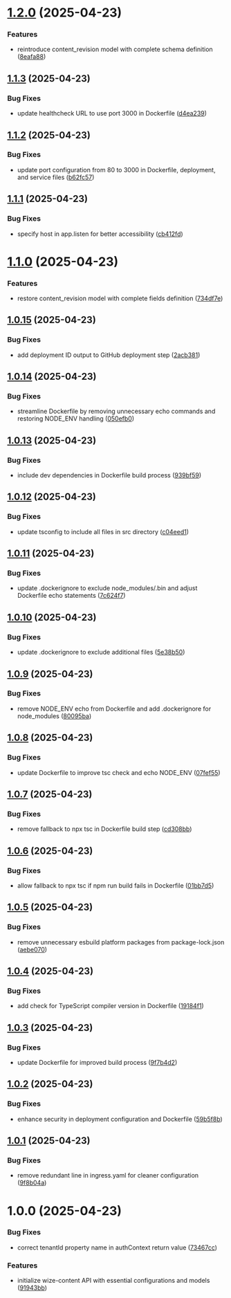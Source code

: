 # [1.2.0](https://github.com/wize-works/wize-content/compare/v1.1.3...v1.2.0) (2025-04-23)


### Features

* reintroduce content_revision model with complete schema definition ([8eafa88](https://github.com/wize-works/wize-content/commit/8eafa889095efef7558b67d4f59bbc377f723149))

## [1.1.3](https://github.com/wize-works/wize-content/compare/v1.1.2...v1.1.3) (2025-04-23)


### Bug Fixes

* update healthcheck URL to use port 3000 in Dockerfile ([d4ea239](https://github.com/wize-works/wize-content/commit/d4ea239c8d2358cc4aad25e2c2fc390a5885cbd4))

## [1.1.2](https://github.com/wize-works/wize-content/compare/v1.1.1...v1.1.2) (2025-04-23)


### Bug Fixes

* update port configuration from 80 to 3000 in Dockerfile, deployment, and service files ([b62fc57](https://github.com/wize-works/wize-content/commit/b62fc571ebed3febf81626bd827f20c831f7b5e2))

## [1.1.1](https://github.com/wize-works/wize-content/compare/v1.1.0...v1.1.1) (2025-04-23)


### Bug Fixes

* specify host in app.listen for better accessibility ([cb412fd](https://github.com/wize-works/wize-content/commit/cb412fd673a9c44308cbd23f6104947435b364dd))

# [1.1.0](https://github.com/wize-works/wize-content/compare/v1.0.15...v1.1.0) (2025-04-23)


### Features

* restore content_revision model with complete fields definition ([734df7e](https://github.com/wize-works/wize-content/commit/734df7ee607b3dbf070eca086515c11f58c27496))

## [1.0.15](https://github.com/wize-works/wize-content/compare/v1.0.14...v1.0.15) (2025-04-23)


### Bug Fixes

* add deployment ID output to GitHub deployment step ([2acb381](https://github.com/wize-works/wize-content/commit/2acb381b50a860a7cc3d867a69c7e99ee2009953))

## [1.0.14](https://github.com/wize-works/wize-content/compare/v1.0.13...v1.0.14) (2025-04-23)


### Bug Fixes

* streamline Dockerfile by removing unnecessary echo commands and restoring NODE_ENV handling ([050efb0](https://github.com/wize-works/wize-content/commit/050efb04a9e1567a278bcc9fb01430710b997ce2))

## [1.0.13](https://github.com/wize-works/wize-content/compare/v1.0.12...v1.0.13) (2025-04-23)


### Bug Fixes

* include dev dependencies in Dockerfile build process ([939bf59](https://github.com/wize-works/wize-content/commit/939bf59f187669015b35f090b2afca6e013ada2c))

## [1.0.12](https://github.com/wize-works/wize-content/compare/v1.0.11...v1.0.12) (2025-04-23)


### Bug Fixes

* update tsconfig to include all files in src directory ([c04eed1](https://github.com/wize-works/wize-content/commit/c04eed16e433732b9fd1bad54aa3e71216a9c7b2))

## [1.0.11](https://github.com/wize-works/wize-content/compare/v1.0.10...v1.0.11) (2025-04-23)


### Bug Fixes

* update .dockerignore to exclude node_modules/.bin and adjust Dockerfile echo statements ([7c624f7](https://github.com/wize-works/wize-content/commit/7c624f70f0a9120c1e99921ebbd3d92dbe8a56a3))

## [1.0.10](https://github.com/wize-works/wize-content/compare/v1.0.9...v1.0.10) (2025-04-23)


### Bug Fixes

* update .dockerignore to exclude additional files ([5e38b50](https://github.com/wize-works/wize-content/commit/5e38b5091931efe065b2528a82fff3f132862bb2))

## [1.0.9](https://github.com/wize-works/wize-content/compare/v1.0.8...v1.0.9) (2025-04-23)


### Bug Fixes

* remove NODE_ENV echo from Dockerfile and add .dockerignore for node_modules ([80095ba](https://github.com/wize-works/wize-content/commit/80095baf7366ea5d9e0f0ba3add86605a62715b0))

## [1.0.8](https://github.com/wize-works/wize-content/compare/v1.0.7...v1.0.8) (2025-04-23)


### Bug Fixes

* update Dockerfile to improve tsc check and echo NODE_ENV ([07fef55](https://github.com/wize-works/wize-content/commit/07fef55092c28328dc05012c5c63f892b3fe974b))

## [1.0.7](https://github.com/wize-works/wize-content/compare/v1.0.6...v1.0.7) (2025-04-23)


### Bug Fixes

* remove fallback to npx tsc in Dockerfile build step ([cd308bb](https://github.com/wize-works/wize-content/commit/cd308bb4ed0f894399174f9a852482f202d97574))

## [1.0.6](https://github.com/wize-works/wize-content/compare/v1.0.5...v1.0.6) (2025-04-23)


### Bug Fixes

* allow fallback to npx tsc if npm run build fails in Dockerfile ([01bb7d5](https://github.com/wize-works/wize-content/commit/01bb7d529c254846442599ef1cb8074f4b3fdd82))

## [1.0.5](https://github.com/wize-works/wize-content/compare/v1.0.4...v1.0.5) (2025-04-23)


### Bug Fixes

* remove unnecessary esbuild platform packages from package-lock.json ([aebe070](https://github.com/wize-works/wize-content/commit/aebe0707e9f5328cf1b714746816ae46178f16e8))

## [1.0.4](https://github.com/wize-works/wize-content/compare/v1.0.3...v1.0.4) (2025-04-23)


### Bug Fixes

* add check for TypeScript compiler version in Dockerfile ([19184f1](https://github.com/wize-works/wize-content/commit/19184f13b9aecb31d5825ea9c968ee6870872e74))

## [1.0.3](https://github.com/wize-works/wize-content/compare/v1.0.2...v1.0.3) (2025-04-23)


### Bug Fixes

* update Dockerfile for improved build process ([9f7b4d2](https://github.com/wize-works/wize-content/commit/9f7b4d2f04d89ff183b1d5c356f6f2d9d69ad233))

## [1.0.2](https://github.com/wize-works/wize-content/compare/v1.0.1...v1.0.2) (2025-04-23)


### Bug Fixes

* enhance security in deployment configuration and Dockerfile ([59b5f8b](https://github.com/wize-works/wize-content/commit/59b5f8b34d7b8609d83c28105ab921ecf9d8a6ec))

## [1.0.1](https://github.com/wize-works/wize-content/compare/v1.0.0...v1.0.1) (2025-04-23)


### Bug Fixes

* remove redundant line in ingress.yaml for cleaner configuration ([9f8b04a](https://github.com/wize-works/wize-content/commit/9f8b04a81bf90ea5cc4eeb06577491e51fd85301))

# 1.0.0 (2025-04-23)


### Bug Fixes

* correct tenantId property name in authContext return value ([73467cc](https://github.com/wize-works/wize-content/commit/73467ccdf30363d082545a22d4891ca8bb1d5a80))


### Features

* initialize wize-content API with essential configurations and models ([91943bb](https://github.com/wize-works/wize-content/commit/91943bbb4dddbc143e1f8e4726ce3d48d66a6cc9))
